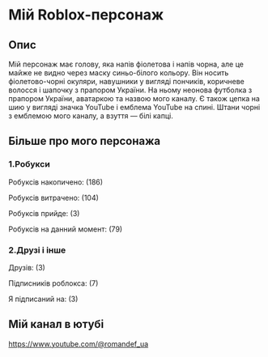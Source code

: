 # Мій Roblox-персонаж

## Опис

Мій персонаж має голову, яка напів фіолетова і напів чорна, але це майже не видно через маску синьо-білого кольору. Він носить фіолетово-чорні окуляри, навушники у вигляді пончиків, коричневе волосся і шапочку з прапором України. На ньому неонова футболка з прапором України, аватаркою та назвою мого каналу. Є також цепка на шию у вигляді значка YouTube і емблема YouTube на спині. Штани чорні з емблемою мого каналу, а взуття — білі капці.

## Більше про мого персонажа

### 1.Робукси

Робуксів накопичено: (186)

Робуксів витрачено: (104)

Робуксів прийде: (3)

Робуксів на данний момент: (79)

### 2.Друзі і інше

Друзів: (3)

Підписників роблокса: (7)

Я підписаний на: (3)



## Мій канал в ютубі 
https://www.youtube.com/@romandef_ua 
